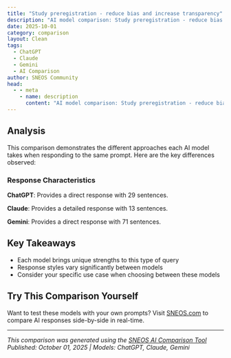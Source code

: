 ```yaml
---
title: "Study preregistration - reduce bias and increase transparency"
description: "AI model comparison: Study preregistration - reduce bias and increase transparency..."
date: 2025-10-01
category: comparison
layout: Clean
tags:
  - ChatGPT
  - Claude
  - Gemini
  - AI Comparison
author: SNEOS Community
head:
  - - meta
    - name: description
      content: "AI model comparison: Study preregistration - reduce bias and increase transparency..."
---
```


<ChatComparison
  title="Study preregistration - reduce bias and increase transparency"
  prompt="Study preregistration - reduce bias and increase transparency"
  :responses='{"ChatGPT": "Study preregistration is a practice in research where researchers publicly document their study design, hypotheses, methods, and analysis plans before collecting data. This approach helps reduce bias and increase transparency in scientific research. Here\u2019s how preregistration works and why it\u2019s beneficial:\n\n### What is Study Preregistration?\n\n- **Definition:** Preregistration involves writing down detailed plans for a study \u2014 including hypotheses, sample size, variables, procedures, and statistical analyses \u2014 and registering this document in a public, time-stamped repository prior to beginning data collection.\n- **Platforms:** Common platforms for preregistration include the Open Science Framework (OSF), AsPredicted.org, ClinicalTrials.gov (for clinical studies), and others.\n\n### How Preregistration Reduces Bias\n\n1. **Prevents HARKing (Hypothesizing After Results are Known):** Researchers commit to hypotheses beforehand, so they can\u2019t change or selectively report hypotheses after analyzing data.\n2. **Limits p-Hacking/Data Dredging:** By specifying analyses in advance, it reduces the temptation to try multiple statistical tests and selectively report significant findings.\n3. **Avoids selective outcome reporting:** Researchers are less likely to omit outcomes that don\u2019t support their hypotheses since all planned outcomes are documented in advance.\n\n### How Preregistration Increases Transparency\n\n- **Public record:** A dated, public record of the research plan is available for anyone to see, holding researchers accountable.\n- **Distinguishes confirmatory vs exploratory research:** Preregistration clarifies which analyses were planned and which were exploratory, improving interpretation of results.\n- **Facilitates replication:** Other researchers can understand exactly what was planned and replicate the study more easily.\n\n### Steps for Effective Preregistration\n\n1. **Develop detailed hypotheses and study design** including sampling, materials, variables, and procedures.\n2. **Specify statistical analysis plan** including primary and secondary outcome measures, planned statistical tests, data exclusion criteria, and stopping rules.\n3. **Register the plan before data collection** on a recognized platform.\n4. **Conduct the study as planned** and transparently report any deviations or exploratory analyses separately.\n5. **Share data and materials** (where possible) to further enhance transparency.\n\n### Summary\n\nPreregistration is a powerful tool to improve research integrity by reducing biases linked to flexible data analysis and reporting. It enhances transparency by providing a public, time-stamped record of a research plan, making science more trustworthy and replicable.\n\nIf you\u0027d like, I can also provide examples of preregistration templates or recommend resources to get started!", "Claude": "# Study Preregistration: Reducing Bias and Increasing Transparency\n\n## What is Study Preregistration?\n\nStudy preregistration is the practice of publicly documenting research plans, hypotheses, and analytical approaches **before** data collection or analysis begins. It creates a timestamped, unalterable record of research intentions.\n\n## Key Benefits\n\n### \uD83C\uDFAF **Reduces Research Bias**\n- **Publication bias**: Prevents selective reporting of significant results\n- **HARKing**: Eliminates \u0022Hypothesizing After Results are Known\u0022\n- **P-hacking**: Reduces data mining and analytical flexibility abuse\n- **Cherry-picking**: Prevents selective outcome reporting\n\n### \uD83D\uDD0D **Increases Transparency**\n- Makes research process visible to scientific community\n- Enables distinction between confirmatory and exploratory analyses\n- Documents original research intentions\n- Facilitates replication efforts\n\n## What to Include in a Preregistration\n\n### Essential Elements:\n1. **Research questions and hypotheses**\n2. **Study design and methodology**\n3. **Sample size and participant criteria**\n4. **Data collection procedures**\n5. **Statistical analysis plan**\n6. **Primary and secondary outcomes**\n7. **Handling of missing data**\n8. **Exclusion criteria**\n\n## Popular Preregistration Platforms\n\n| Platform | Focus | Features |\n|----------|-------|----------|\n| **OSF** | General research | Free, flexible templates |\n| **ClinicalTrials.gov** | Medical research | Required for clinical trials |\n| **PROSPERO** | Systematic reviews | International database |\n| **PsyArXiv** | Psychology | Integrated with preprint servers |\n\n## Implementation Tips\n\n### \u2705 **Best Practices**\n- Register before any data access\n- Be specific about analytical plans\n- Include power analyses\n- Document all variables to be collected\n- Plan for deviations transparently\n\n### \u26A0\uFE0F **Common Pitfalls**\n- Vague hypotheses or methods\n- Overly restrictive plans that prevent learning\n- Late registration after seeing data patterns\n- Failing to report deviations from preregistered plan\n\n## Impact on Scientific Quality\n\n**Positive outcomes:**\n- Increased replication rates\n- More reliable effect sizes\n- Better research planning\n- Enhanced credibility\n- Reduced waste from unpublished studies\n\n**Challenges:**\n- Initial time investment\n- Learning curve for researchers\n- Balancing flexibility with rigor\n- Cultural shift in research practices\n\nPreregistration represents a fundamental shift toward more rigorous, transparent science that ultimately benefits researchers, institutions, and society.", "Gemini": "You\u0027re spot on! Study preregistration is a powerful tool for reducing bias and increasing transparency in research. Here\u0027s a deeper dive into why and how:\n\n**What is Study Preregistration?**\n\nPreregistration involves specifying your research plan *before* you begin collecting data. This plan includes:\n\n* **Research Question(s):** What are you trying to find out?\n* **Hypotheses:** What are your specific predictions?\n* **Methods:** How will you collect and analyze data?\n* **Sample Size:** How many participants (or data points) will you collect?\n* **Primary Outcome Measures:** What are the most important variables you\u0027ll be looking at?\n* **Analysis Plan:** How will you analyze the data to test your hypotheses?\n* **Inclusion/Exclusion Criteria:** What criteria will you use to include or exclude participants or data points?\n\nYou then submit this plan to a publicly accessible registry (e.g., the Open Science Framework, AsPredicted.org, ClinicalTrials.gov). The registry timestamps your submission, creating a record of what you intended to do *before* you knew the results.\n\n**Why is Preregistration Important? (Reducing Bias and Increasing Transparency)**\n\n* **Reduces HARKing (Hypothesizing After the Results are Known):** Without preregistration, it\u0027s tempting to look at your data and then craft a hypothesis that fits the observed pattern. This can lead to reporting \u0022discoveries\u0022 that are actually just chance findings. Preregistration forces you to declare your hypotheses upfront.\n* **Combats P-Hacking (Data Dredging):** P-hacking refers to manipulating your data analysis until you find a statistically significant result (p \u003C .05). This can involve things like:\n * Trying different statistical tests until one yields a significant p-value.\n * Adding or removing covariates until you get the desired result.\n * Stopping data collection early when you see a significant effect.\n Preregistration helps prevent p-hacking by outlining your analysis plan in advance. If you deviate from that plan, you have to explain why.\n* **Addresses the File Drawer Problem:** The \u0022file drawer problem\u0022 refers to the tendency for studies with non-significant or negative results to go unpublished. This creates a biased picture of the literature, as only studies with positive findings are readily available. Preregistration doesn\u0027t guarantee publication, but it makes it easier to track all studies, regardless of their findings. Some journals now offer \u0022Registered Reports,\u0022 where they accept a study for publication *based on the preregistered protocol*, regardless of the results.\n* **Distinguishes Confirmatory vs. Exploratory Analyses:** Preregistration clearly separates *confirmatory* analyses (those designed to test your pre-specified hypotheses) from *exploratory* analyses (those where you are looking for new patterns in the data). Exploratory analyses are valuable, but they should be interpreted with caution and followed up with confirmatory studies. Preregistration makes it clear which analyses were planned and which were not.\n* **Increases Confidence in Reported Findings:** When researchers preregister their studies, it signals that they are committed to transparency and rigor. This increases confidence in the validity of their findings. Reviewers and readers are more likely to trust results when they know the study was planned and executed according to a pre-specified protocol.\n* **Improves Replicability:** By making the research process more transparent, preregistration facilitates replication efforts. Other researchers can see exactly what was done and can attempt to reproduce the findings.\n* **Promotes Better Research Practices:** The act of preregistering a study forces researchers to think carefully about their research design, hypotheses, and analysis plan. This can lead to more rigorous and well-planned studies.\n* **Allows for Meta-Analysis:** Preregistration provides detailed information about study design, measures, and analysis plans, making it easier to conduct meta-analyses and synthesize evidence across multiple studies.\n\n**Limitations and Considerations:**\n\n* **Not a Guarantee of Good Research:** Preregistration itself doesn\u0027t guarantee high-quality research. A poorly designed study, even if preregistered, will still be a poorly designed study. It is about transparency, not a substitute for sound methodology.\n* **Can be Time-Consuming:** Developing a detailed preregistration protocol can take time and effort.\n* **Requires Careful Planning:** Researchers need to have a clear understanding of their research question, methods, and analysis plan *before* they begin data collection.\n* **Flexibility is Still Possible:** While preregistration encourages adherence to the plan, it doesn\u0027t mean you can\u0027t deviate from it. However, any deviations should be clearly documented and justified in the final report. Think of it like a GPS: it\u0027s best to follow the planned route, but if a detour is necessary, you explain why.\n* **Different Levels of Preregistration:** Some researchers may choose to preregister a basic study design, while others may preregister a very detailed analysis plan. The level of detail will depend on the research question and the researcher\u0027s goals.\n\n**How to Preregister:**\n\n1. **Choose a Registry:** Popular options include the Open Science Framework (OSF), AsPredicted.org, and ClinicalTrials.gov (for clinical trials). Each registry has its own format and requirements.\n2. **Develop Your Preregistration Document:** Use a template provided by the registry or create your own. Be as specific as possible.\n3. **Submit Your Document:** Once you\u0027re satisfied with your document, submit it to the registry. The registry will timestamp your submission and make it publicly accessible (either immediately or after an embargo period).\n4. **Follow Your Plan (and Document Any Deviations):** Conduct your study according to your preregistered protocol. If you need to deviate from the plan, document the reasons for the deviation in your final report.\n\n**In summary:** Study preregistration is a valuable tool for improving the rigor and transparency of research. By specifying your research plan in advance, you can reduce bias, increase confidence in your findings, and contribute to a more reliable and trustworthy scientific literature. It\u0027s becoming an increasingly expected practice in many fields.\n"}' 
  published-date="12:14"
/>

## Analysis

This comparison demonstrates the different approaches each AI model takes when responding to the same prompt. Here are the key differences observed:

### Response Characteristics

**ChatGPT**: Provides a direct response with 29 sentences. 

**Claude**: Provides a detailed response with 13 sentences. 

**Gemini**: Provides a direct response with 71 sentences. 

## Key Takeaways

- Each model brings unique strengths to this type of query
- Response styles vary significantly between models
- Consider your specific use case when choosing between these models

## Try This Comparison Yourself

Want to test these models with your own prompts? Visit [SNEOS.com](https://sneos.com) to compare AI responses side-by-side in real-time.

---

*This comparison was generated using the [SNEOS AI Comparison Tool](https://sneos.com)*
*Published: October 01, 2025 | Models: ChatGPT, Claude, Gemini*
